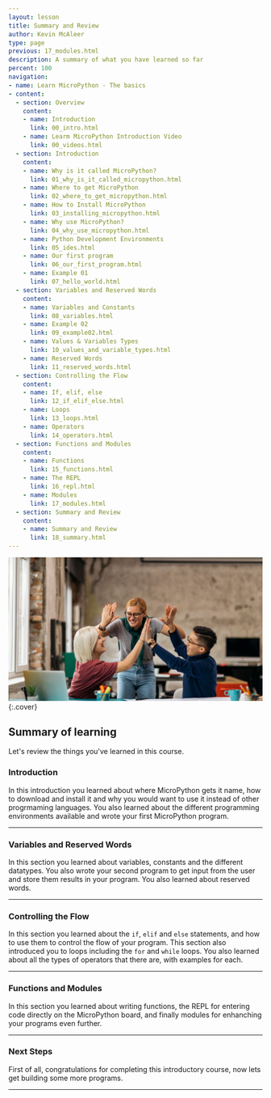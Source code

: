 ```yaml
---
layout: lesson
title: Summary and Review
author: Kevin McAleer
type: page
previous: 17_modules.html
description: A summary of what you have learned so far
percent: 100
navigation:
- name: Learn MicroPython - The basics
- content:
  - section: Overview
    content:
    - name: Introduction
      link: 00_intro.html
    - name: Learm MicroPython Introduction Video
      link: 00_videos.html
  - section: Introduction
    content:
    - name: Why is it called MicroPython?
      link: 01_why_is_it_called_micropython.html
    - name: Where to get MicroPython
      link: 02_where_to_get_micropython.html
    - name: How to Install MicroPython
      link: 03_installing_micropython.html
    - name: Why use MicroPython?
      link: 04_why_use_micropython.html
    - name: Python Development Environments
      link: 05_ides.html
    - name: Our first program
      link: 06_our_first_program.html
    - name: Example 01
      link: 07_hello_world.html
  - section: Variables and Reserved Words
    content:
    - name: Variables and Constants
      link: 08_variables.html
    - name: Example 02
      link: 09_example02.html
    - name: Values & Variables Types
      link: 10_values_and_variable_types.html
    - name: Reserved Words
      link: 11_reserved_words.html
  - section: Controlling the Flow
    content:
    - name: If, elif, else
      link: 12_if_elif_else.html
    - name: Loops
      link: 13_loops.html
    - name: Operators
      link: 14_operators.html
  - section: Functions and Modules
    content:
    - name: Functions
      link: 15_functions.html
    - name: The REPL
      link: 16_repl.html
    - name: Modules
      link: 17_modules.html
  - section: Summary and Review
    content:
    - name: Summary and Review
      link: 18_summary.html
---
```



![Picture of a group high-five](assets/summary.jpg){:.cover}

## Summary of learning

Let's review the things you've learned in this course.

### Introduction

In this introduction you learned about where MicroPython gets it name, how to download and install it and why you would want to use it instead of other progrmaming languages. You also learned about the different programming environments available and wrote your first MicroPython program.

---

### Variables and Reserved Words

In this section you learned about variables, constants and the different datatypes. You also wrote your second program to get input from the user and store them results in your program. You also learned about reserved words.

---

### Controlling the Flow

In this section you learned about the `if`, `elif` and `else` statements, and how to use them to control the flow of your program. This section also introduced you to loops including the `for` and `while` loops. You also learned about all the types of operators that there are, with examples for each.

---

### Functions and Modules

In this section you learned about writing functions, the REPL for entering code directly on the MicroPython board, and finally modules for enhanching your programs even further.

---

### Next Steps

First of all, congratulations for completing this introductory course, now lets get building some more programs.



---
